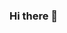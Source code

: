 ### Hi there 👋

<!--
**francis04j/francis04j** is a ✨ _special_ ✨ repository because its `README.md` (this file) appears on your GitHub profile.

Here are some ideas to get you started:

- 🔭 I’m currently working on designing and building APIs exposed via REST and gPRC endpoints
- 🌱 I’m currently learning how to build a mobile game
- 👯 I’m looking to collaborate on my game idea
- 🤔 I’m looking for help with anything
- 💬 Ask me about backend development
- 📫 How to reach me: Twitter (@fran6_ca)
- 😄 Pronouns: He
- ⚡ Fun fact: I am a god
-->
